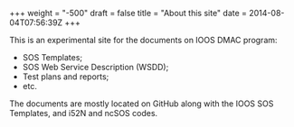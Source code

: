 +++
weight = "-500"
draft = false
title = "About this site"
date = 2014-08-04T07:56:39Z
+++



This is an experimental site for the documents on IOOS DMAC program:

 * SOS Templates;
 * SOS Web Service Description (WSDD);
 * Test plans and reports;
 * etc.

The documents are mostly located on GitHub along with the IOOS SOS Templates, and i52N and ncSOS codes.
